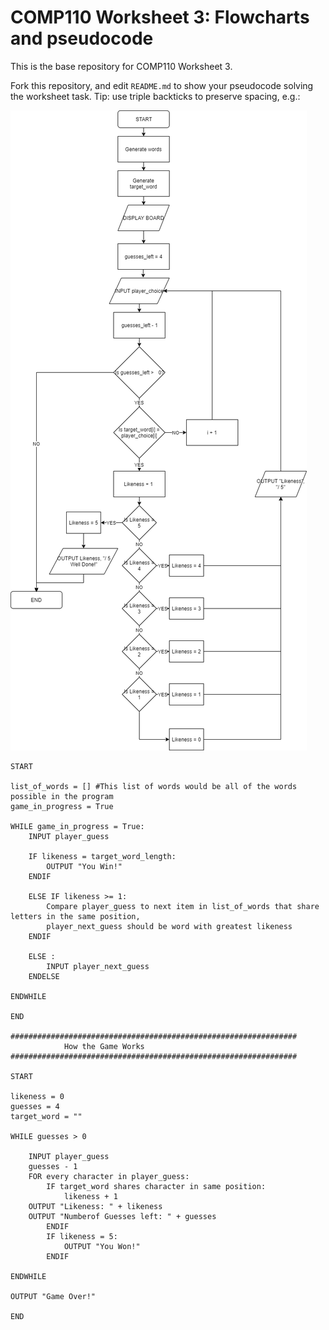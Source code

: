 # COMP110 Worksheet 3: Flowcharts and pseudocode

This is the base repository for COMP110 Worksheet 3.

Fork this repository, and edit `README.md` to show your pseudocode solving the worksheet task. Tip: use triple backticks to preserve spacing, e.g.:

![Flowchart](Fallout_4_Terminal_Hacking.png)

```
START

list_of_words = [] #This list of words would be all of the words possible in the program
game_in_progress = True

WHILE game_in_progress = True:
	INPUT player_guess 

	IF likeness = target_word_length: 
		OUTPUT "You Win!"
	ENDIF

	ELSE IF likeness >= 1: 
		Compare player_guess to next item in list_of_words that share letters in the same position,
		player_next_guess should be word with greatest likeness
	ENDIF

	ELSE :
		INPUT player_next_guess
	ENDELSE

ENDWHILE

END

################################################################
			How the Game Works
################################################################

START

likeness = 0
guesses = 4 
target_word = ""

WHILE guesses > 0

	INPUT player_guess
	guesses - 1
	FOR every character in player_guess:
		IF target_word shares character in same position:
			likeness + 1
	OUTPUT "Likeness: " + likeness
	OUTPUT "Numberof Guesses left: " + guesses
		ENDIF
		IF likeness = 5:
			OUTPUT "You Won!"
		ENDIF

ENDWHILE 

OUTPUT "Game Over!"

END

```
